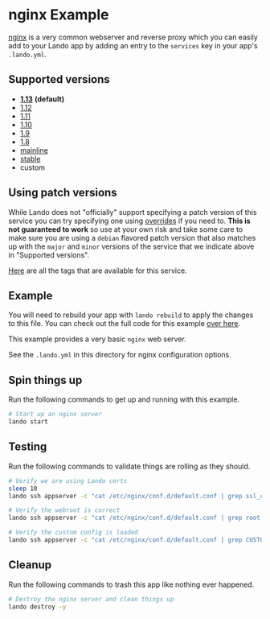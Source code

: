 nginx Example
=============

[nginx](https://www.nginx.com/resources/wiki/) is a very common webserver and reverse proxy which you can easily add to your Lando app by adding an entry to the `services` key in your app's `.lando.yml`.

Supported versions
------------------

*   **[1.13](https://hub.docker.com/r/_/nginx/)** **(default)**
*   [1.12](https://hub.docker.com/r/_/nginx/)
*   [1.11](https://hub.docker.com/r/_/nginx/)
*   [1.10](https://hub.docker.com/r/_/nginx/)
*   [1.9](https://hub.docker.com/r/_/nginx/)
*   [1.8](https://hub.docker.com/r/_/nginx/)
*   [mainline](https://hub.docker.com/r/_/nginx/)
*   [stable](https://hub.docker.com/r/_/nginx/)
*   custom

Using patch versions
--------------------

While Lando does not "officially" support specifying a patch version of this service you can try specifying one using [overrides](https://docs.devwithlando.io/config/advanced.html#overriding-with-docker-compose) if you need to. **This is not guaranteed to work** so use at your own risk and take some care to make sure you are using a `debian` flavored patch version that also matches up with the `major` and `minor` versions of the service that we indicate above in "Supported versions".

[Here](https://hub.docker.com/r/library/nginx/tags/) are all the tags that are available for this service.

Example
-------


You will need to rebuild your app with `lando rebuild` to apply the changes to this file. You can check out the full code for this example [over here](https://github.com/lando/lando/tree/master/examples/nginx).

This example provides a very basic `nginx` web server.

See the `.lando.yml` in this directory for nginx configuration options.

Spin things up
--------------

Run the following commands to get up and running with this example.

```bash
# Start up an nginx server
lando start
```

Testing
-------

Run the following commands to validate things are rolling as they should.

```bash
# Verify we are using Lando certs
sleep 10
lando ssh appserver -c "cat /etc/nginx/conf.d/default.conf | grep ssl_certificate | grep /certs/cert.pem"

# Verify the webroot is correct
lando ssh appserver -c "cat /etc/nginx/conf.d/default.conf | grep root | grep /app/www"

# Verify the custom config is loaded
lando ssh appserver -c "cat /etc/nginx/conf.d/default.conf | grep CUSTOMTHINGGOTLODADED"
```

Cleanup
-------

Run the following commands to trash this app like nothing ever happened.

```bash
# Destroy the nginx server and clean things up
lando destroy -y
```
